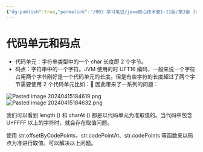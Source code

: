 ```yaml
---
{"dg-publish":true,"permalink":"/003 学习笔记/java核心技术卷1-11版/第3章 Java的基本程序设计结构/3.6 字符串/3.6.6 码点和代码单元/","dgPassFrontmatter":true,"created":"2024-04-15T16:06:25.689+08:00","updated":"2024-06-01T10:43:48.969+08:00"}
---
```


# 代码单元和码点

- 代码单元：字符串类型中的一个 char 长度即 2 个字节。
- 码点：字符串中的一个字符。JVM 使用的时 UFT16 编码，一般来说一个字符占用两个字节刚好是一个代码单元的长度。但是有些字符的长度超过了两个字节需要使用 2 个代码单元比如：🍺 因此带来了一系列的问题：

![Pasted image 20240415184619.png](/img/user/$/$Sys999%20Attachment/Pasted%20image%2020240415184619.png)
![Pasted image 20240415184632.png](/img/user/$/$Sys999%20Attachment/Pasted%20image%2020240415184632.png)

我们可以看到 length () 和 charAt () 都是以代码单元为准取值的。当代码中包含 U+FFFF 以上的字符时，就会存在取值问题。

使用 str.offsetByCodePoints、str.codePointAt、str.codePoints 等函数来以码点为准进行取值。可以解决以上问题。